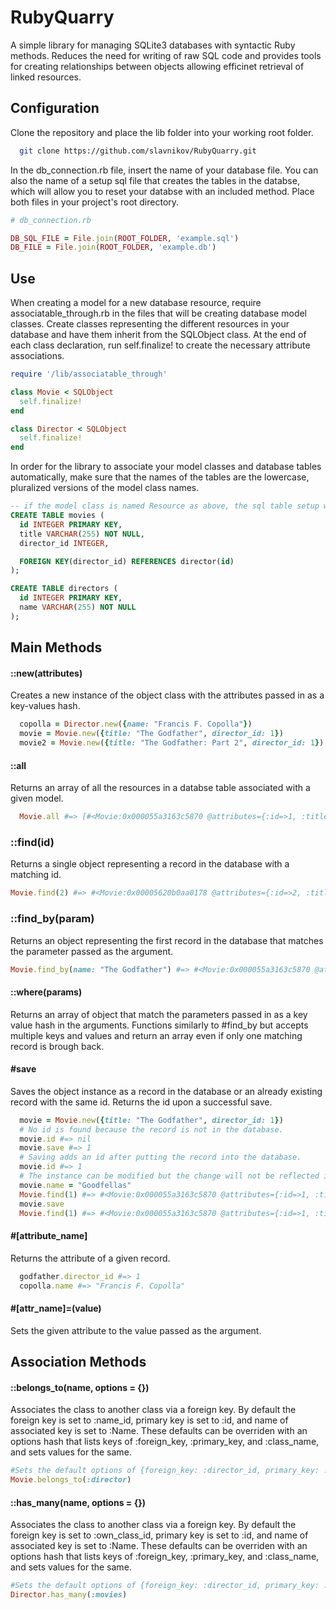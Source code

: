 # RubyQuarry
A simple library for managing SQLite3 databases with syntactic Ruby methods. Reduces the need for writing of raw SQL code and provides tools for creating relationships between objects allowing efficinet retrieval of linked resources.

## Configuration
Clone the repository and place the lib folder into your working root folder.
```bash
  git clone https://github.com/slavnikov/RubyQuarry.git
```
In the db_connection.rb file, insert the name of your database file. You can also the name of a setup sql file that creates the tables in the databse, which will allow you to reset your databse with an included method. Place both files in your project's root directory.

```Ruby
# db_connection.rb

DB_SQL_FILE = File.join(ROOT_FOLDER, 'example.sql')
DB_FILE = File.join(ROOT_FOLDER, 'example.db')
```
## Use

When creating a model for a new database resource, require associatable_through.rb in the files that will be creating database model classes. Create classes representing the different resources in your database and have them inherit from the SQLObject class. At the end of each class declaration, run self.finalize! to create the necessary attribute associations.

```Ruby
require '/lib/associatable_through'

class Movie < SQLObject
  self.finalize!
end

class Director < SQLObject
  self.finalize!
end
```


In order for the library to associate your model classes and database tables automatically, make sure that the names of the tables are the lowercase, pluralized versions of the model class names.

```SQL
-- if the model class is named Resource as above, the sql table setup would be as follows
CREATE TABLE movies (
  id INTEGER PRIMARY KEY,
  title VARCHAR(255) NOT NULL,
  director_id INTEGER,

  FOREIGN KEY(director_id) REFERENCES director(id)
);

CREATE TABLE directors (
  id INTEGER PRIMARY KEY,
  name VARCHAR(255) NOT NULL
);
  ```

## Main Methods

#### ::new(attributes)

Creates a new instance of the object class with the attributes passed in as a key-values hash.

```Ruby
  copolla = Director.new({name: "Francis F. Copolla"})
  movie = Movie.new({title: "The Godfather", director_id: 1})
  movie2 = Movie.new({title: "The Godfather: Part 2", director_id: 1})
```

#### ::all

Returns an array of all the resources in a databse table associated with a given model.

```Ruby
  Movie.all #=> [#<Movie:0x000055a3163c5870 @attributes={:id=>1, :title=>"The Godfather", :director_id=>1}>, #<Movie:0x0000 .... ]
```

### ::find(id)

Returns a single object representing a record in the database with a matching id.

```Ruby
Movie.find(2) #=> #<Movie:0x00005620b0aa0178 @attributes={:id=>2, :title=>"The Godfather: Part 2", :director_id=>1}>
```

### ::find_by(param)

Returns an object representing the first record in the database that matches the parameter passed as the argument.

```Ruby
Movie.find_by(name: "The Godfather") #=> #<Movie:0x000055a3163c5870 @attributes={:id=>1, :title=>"The Godfather", :director_id=>1}>
```

#### ::where(params)

Returns an array of object that match the parameters passed in as a key value hash in the arguments. Functions similarly to #find_by but accepts multiple keys and values and return an array even if only one matching record is brough back.

#### #save

Saves the object instance as a record in the database or an already existing record with the same id. Returns the id upon a successful save.

```Ruby
  movie = Movie.new({title: "The Godfather", director_id: 1})
  # No id is found because the record is not in the database.
  movie.id #=> nil
  movie.save #=> 1
  # Saving adds an id after putting the record into the database.
  movie.id #=> 1
  # The instance can be modified but the change will not be reflected in the database until it is saved.
  movie.name = "Goodfellas"
  Movie.find(1) #=> #<Movie:0x000055a3163c5870 @attributes={:id=>1, :title=>"The Godfather", :director_id=>1}>
  movie.save
  Movie.find(1) #=> #<Movie:0x000055a3163c5870 @attributes={:id=>1, :title=>"Goodfellas", :director_id=>1}>
```

#### #[attribute_name]

Returns the attribute of a given record.

```Ruby
  godfather.director_id #=> 1
  copolla.name #=> "Francis F. Copolla"
```

#### #[attr_name]=(value)

Sets the given attribute to the value passed as the argument.

## Association Methods

#### ::belongs_to(name, options = {})

Associates the class to another class via a foreign key. By default the foreign key is set to :name_id, primary key is set to :id, and name of associated key is set to :Name. These defaults can be overriden with an options hash that lists keys of :foreign_key, :primary_key, and :class_name, and sets values for the same.

```Ruby
#Sets the default options of {foreign_key: :director_id, primary_key: :id, class_name: :Director}
Movie.belongs_to(:director)
```

#### ::has_many(name, options = {})

Associates the class to another class via a foreign key. By default the foreign key is set to :own_class_id, primary key is set to :id, and name of associated key is set to :Name. These defaults can be overriden with an options hash that lists keys of :foreign_key, :primary_key, and :class_name, and sets values for the same.

```Ruby
#Sets the default options of {foreign_key: :director_id, primary_key: :id, class_name: :Movie}
Director.has_many(:movies)
```
